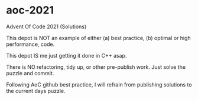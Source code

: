 # aoc-2021
Advent Of Code 2021 (Solutions)

This depot is NOT an example of either (a) best practice, (b) optimal or high performance, code.

This depot IS me just getting it done in C++ asap.

There is NO refactoring, tidy up, or other pre-publish work. Just solve the puzzle and commit.

Following AoC github best practice, I will refrain from publishing solutions to the current days puzzle.
